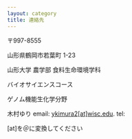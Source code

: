 ```yaml
---
layout: category
title: 連絡先
---
```


〒997-8555

山形県鶴岡市若葉町 1-23

山形大学 農学部 食料生命環境学科

バイオサイエンスコース

ゲノム機能生化学分野

木村ゆり
email: <a href="ykimura2@wisc.edu">ykimura2[at]wisc.edu</a>.
tel: 

[at]を＠に変換してください
